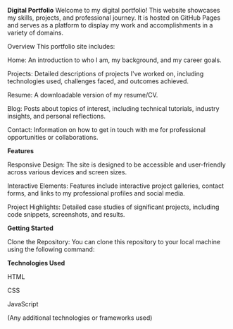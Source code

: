 ******Digital Portfolio******
Welcome to my digital portfolio! 
This website showcases my skills, projects, and professional journey. It is hosted on GitHub Pages and serves as a platform to display my work and accomplishments in a variety of domains.

Overview
This portfolio site includes:

Home: An introduction to who I am, my background, and my career goals.

Projects: Detailed descriptions of projects I've worked on, including technologies used, challenges faced, and outcomes achieved.

Resume: A downloadable version of my resume/CV.

Blog: Posts about topics of interest, including technical tutorials, industry insights, and personal reflections.

Contact: Information on how to get in touch with me for professional opportunities or collaborations.

******Features******

Responsive Design: The site is designed to be accessible and user-friendly across various devices and screen sizes.

Interactive Elements: Features include interactive project galleries, contact forms, and links to my professional profiles and social media.

Project Highlights: Detailed case studies of significant projects, including code snippets, screenshots, and results.

******Getting Started******

Clone the Repository: You can clone this repository to your local machine using the following command:

******Technologies Used******

HTML

CSS

JavaScript

(Any additional technologies or frameworks used)

